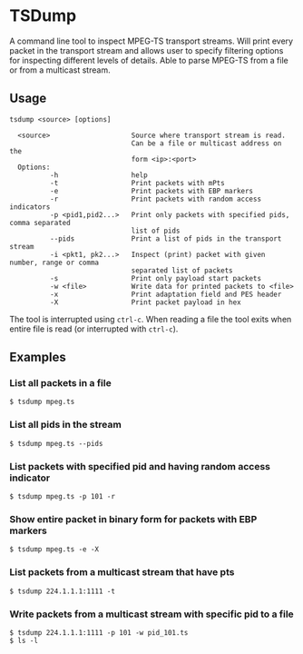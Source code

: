 # TSDump

A command line tool to inspect MPEG-TS transport streams. Will print every
packet in the transport stream and allows user to specify filtering options for
inspecting different levels of details. Able to parse MPEG-TS from a file or
from a multicast stream.

## Usage

    tsdump <source> [options]

      <source>                    Source where transport stream is read.
                                  Can be a file or multicast address on the
                                  form <ip>:<port>
      Options:
              -h                  help
              -t                  Print packets with mPts
              -e                  Print packets with EBP markers
              -r                  Print packets with random access indicators
              -p <pid1,pid2...>   Print only packets with specified pids, comma separated
                                  list of pids
              --pids              Print a list of pids in the transport stream
              -i <pkt1, pk2...>   Inspect (print) packet with given number, range or comma
                                  separated list of packets
              -s                  Print only payload start packets
              -w <file>           Write data for printed packets to <file>
              -x                  Print adaptation field and PES header
              -X                  Print packet payload in hex


The tool is interrupted using `ctrl-c`. When reading a file the tool exits when
entire file is read (or interrupted with `ctrl-c`).

## Examples

### List all packets in a file

    $ tsdump mpeg.ts

### List all pids in the stream

    $ tsdump mpeg.ts --pids

### List packets with specified pid and having random access indicator

    $ tsdump mpeg.ts -p 101 -r

### Show entire packet in binary form for packets with EBP markers

    $ tsdump mpeg.ts -e -X

### List packets from a multicast stream that have pts

    $ tsdump 224.1.1.1:1111 -t


### Write packets from a multicast stream with specific pid to a file

    $ tsdump 224.1.1.1:1111 -p 101 -w pid_101.ts
    $ ls -l

